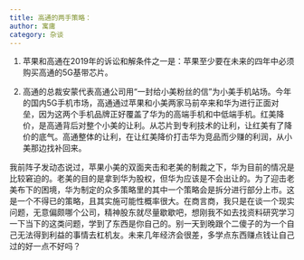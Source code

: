 ```yaml
---
title: 高通的两手策略：
author: 寓庸
category: 杂谈
---
```

1. 苹果和高通在2019年的诉讼和解条件之一是：苹果至少要在未来的四年中必须购买高通的5G基带芯片。  

2. 高通的总裁安蒙代表高通公司用“一封给小美粉丝的信”为小美手机站场。今年的国内5G手机市场，高通通过苹果和小美两家马前卒来和华为进行正面对垒，因为这两个手机品牌正好覆盖了华为的高端手机和中低端手机。红美降价，是高通背后对整个小美的让利。从芯片到专利技术的让利，让红美有了降价的底气。高通整体的让利，在让红美降价打击华为竞品而少赚的利润，从小美那边找补回来。  

我前阵子发动态说过，苹果小美的双面夹击和老美的制裁之下，华为目前的情况是比较窘迫的。老美的目的是拿到华为股权，但华为应该是不会出让的。为了迎击老美布下的困境，华为制定的众多策略里的其中一个策略会是拆分进行部分上市。这是一个不得已的策略，且其实施可能性概率很大。在商言商，我只是在谈一个现实问题，无意偏颇哪个公司，精神股东就尽量歇歇吧，想刚我不如去找资料研究学习一下当下的这类问题，学到了东西是你自己的。别一天到晚跟个二傻子的为一个自己无法得到利益的事情去杠机友。未来几年经济会很差，多学点东西赚点钱让自己过的好一点不好吗？